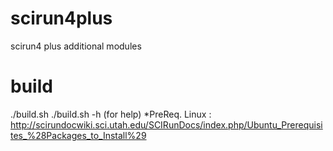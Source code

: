 scirun4plus
===========

scirun4 plus additional modules


build
=====
 ./build.sh
 ./build.sh -h (for help)
*PreReq. Linux : http://scirundocwiki.sci.utah.edu/SCIRunDocs/index.php/Ubuntu_Prerequisites_%28Packages_to_Install%29
